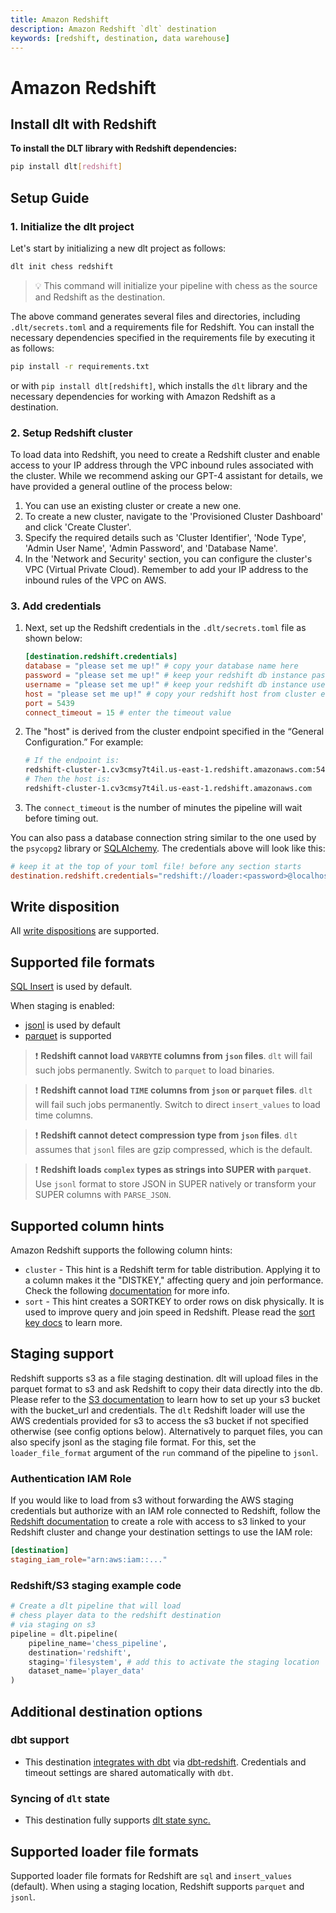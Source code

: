 ```yaml
---
title: Amazon Redshift
description: Amazon Redshift `dlt` destination
keywords: [redshift, destination, data warehouse]
---
```


# Amazon Redshift

## Install dlt with Redshift
**To install the DLT library with Redshift dependencies:**
```sh
pip install dlt[redshift]
```

## Setup Guide
### 1. Initialize the dlt project

Let's start by initializing a new dlt project as follows:

```sh
dlt init chess redshift
```
> 💡 This command will initialize your pipeline with chess as the source and Redshift as the destination.

The above command generates several files and directories, including `.dlt/secrets.toml` and a requirements file for Redshift. You can install the necessary dependencies specified in the requirements file by executing it as follows:
```sh
pip install -r requirements.txt
```
or with `pip install dlt[redshift]`, which installs the `dlt` library and the necessary dependencies for working with Amazon Redshift as a destination.

### 2. Setup Redshift cluster
To load data into Redshift, you need to create a Redshift cluster and enable access to your IP address through the VPC inbound rules associated with the cluster. While we recommend asking our GPT-4 assistant for details, we have provided a general outline of the process below:

1. You can use an existing cluster or create a new one.
2. To create a new cluster, navigate to the 'Provisioned Cluster Dashboard' and click 'Create Cluster'.
3. Specify the required details such as 'Cluster Identifier', 'Node Type', 'Admin User Name', 'Admin Password', and 'Database Name'.
4. In the 'Network and Security' section, you can configure the cluster's VPC (Virtual Private Cloud). Remember to add your IP address to the inbound rules of the VPC on AWS.

### 3. Add credentials

1. Next, set up the Redshift credentials in the `.dlt/secrets.toml` file as shown below:

    ```toml
    [destination.redshift.credentials]
    database = "please set me up!" # copy your database name here
    password = "please set me up!" # keep your redshift db instance password here
    username = "please set me up!" # keep your redshift db instance username here
    host = "please set me up!" # copy your redshift host from cluster endpoint here
    port = 5439
    connect_timeout = 15 # enter the timeout value
    ```

2. The "host" is derived from the cluster endpoint specified in the “General Configuration.” For example:

    ```sh
    # If the endpoint is:
    redshift-cluster-1.cv3cmsy7t4il.us-east-1.redshift.amazonaws.com:5439/your_database_name
    # Then the host is:
    redshift-cluster-1.cv3cmsy7t4il.us-east-1.redshift.amazonaws.com
    ```

3. The `connect_timeout` is the number of minutes the pipeline will wait before timing out.

You can also pass a database connection string similar to the one used by the `psycopg2` library or [SQLAlchemy](https://docs.sqlalchemy.org/en/20/core/engines.html#postgresql). The credentials above will look like this:
```toml
# keep it at the top of your toml file! before any section starts
destination.redshift.credentials="redshift://loader:<password>@localhost/dlt_data?connect_timeout=15"
```

## Write disposition

All [write dispositions](../../general-usage/incremental-loading#choosing-a-write-disposition) are supported.

## Supported file formats
[SQL Insert](../file-formats/insert-format) is used by default.

When staging is enabled:
* [jsonl](../file-formats/jsonl.md) is used by default
* [parquet](../file-formats/parquet.md) is supported

> ❗ **Redshift cannot load `VARBYTE` columns from `json` files**. `dlt` will fail such jobs permanently. Switch to `parquet` to load binaries.

> ❗ **Redshift cannot load `TIME` columns from `json` or `parquet` files**. `dlt` will fail such jobs permanently. Switch to direct `insert_values` to load time columns.

> ❗ **Redshift cannot detect compression type from `json` files**. `dlt` assumes that `jsonl` files are gzip compressed, which is the default.

> ❗ **Redshift loads `complex` types as strings into SUPER with `parquet`**. Use `jsonl` format to store JSON in SUPER natively or transform your SUPER columns with `PARSE_JSON`.

## Supported column hints

Amazon Redshift supports the following column hints:

- `cluster` - This hint is a Redshift term for table distribution. Applying it to a column makes it the "DISTKEY," affecting query and join performance. Check the following [documentation](https://docs.aws.amazon.com/redshift/latest/dg/c_best-practices-best-dist-key.html) for more info.
- `sort` - This hint creates a SORTKEY to order rows on disk physically. It is used to improve query and join speed in Redshift. Please read the [sort key docs](https://docs.aws.amazon.com/redshift/latest/dg/c_best-practices-sort-key.html) to learn more.

## Staging support

Redshift supports s3 as a file staging destination. dlt will upload files in the parquet format to s3 and ask Redshift to copy their data directly into the db. Please refer to the [S3 documentation](./filesystem.md#aws-s3) to learn how to set up your s3 bucket with the bucket_url and credentials. The `dlt` Redshift loader will use the AWS credentials provided for s3 to access the s3 bucket if not specified otherwise (see config options below). Alternatively to parquet files, you can also specify jsonl as the staging file format. For this, set the `loader_file_format` argument of the `run` command of the pipeline to `jsonl`.

### Authentication IAM Role

If you would like to load from s3 without forwarding the AWS staging credentials but authorize with an IAM role connected to Redshift, follow the [Redshift documentation](https://docs.aws.amazon.com/redshift/latest/mgmt/authorizing-redshift-service.html) to create a role with access to s3 linked to your Redshift cluster and change your destination settings to use the IAM role:

```toml
[destination]
staging_iam_role="arn:aws:iam::..."
```

### Redshift/S3 staging example code

```py
# Create a dlt pipeline that will load
# chess player data to the redshift destination
# via staging on s3
pipeline = dlt.pipeline(
    pipeline_name='chess_pipeline',
    destination='redshift',
    staging='filesystem', # add this to activate the staging location
    dataset_name='player_data'
)
```

## Additional destination options
### dbt support

- This destination [integrates with dbt](../transformations/dbt) via [dbt-redshift](https://github.com/dbt-labs/dbt-redshift). Credentials and timeout settings are shared automatically with `dbt`.

### Syncing of `dlt` state
- This destination fully supports [dlt state sync.](../../general-usage/state#syncing-state-with-destination)

## Supported loader file formats

Supported loader file formats for Redshift are `sql` and `insert_values` (default). When using a staging location, Redshift supports `parquet` and `jsonl`.

<!--@@@DLT_TUBA redshift-->

